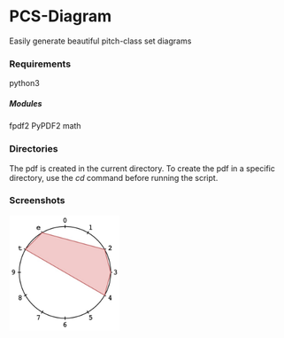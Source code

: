 # PCS-Diagram
Easily generate beautiful pitch-class set diagrams 

### Requirements
python3

##### Modules
fpdf2
PyPDF2
math

### Directories
The pdf is created in the current directory. To create the pdf in a specific directory, use the *cd* command before running the script.

### Screenshots
<img src="./screenshot1.jpg" width="200" />

